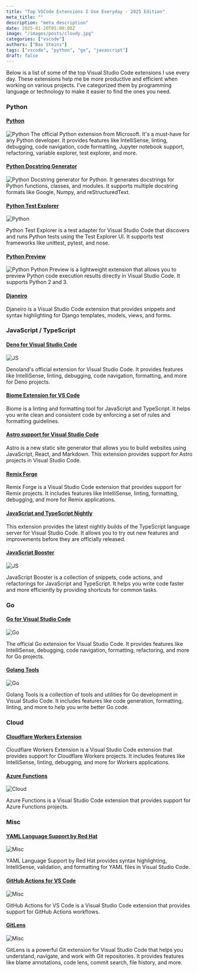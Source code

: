 ```yaml
---
title: "Top VSCode Extensions I Use Everyday - 2025 Edition"
meta_title: ""
description: "meta description"
date: 2025-01-20T05:00:00Z
image: "/images/posts/cloudy.jpg"
categories: ["vscode"]
authors: ["Bas Steins"]
tags: ["vscode", "python", "go", "javascript"]
draft: false
---
```


Below is a list of some of the top Visual Studio Code extensions I use every day. These extensions help me be more productive and efficient when working on various projects. I've categorized them by programming language or technology to make it easier to find the ones you need.

### Python

#### [Python](https://marketplace.visualstudio.com/items?itemName=ms-python.python)
![Python](/images/posts/vscode-extensions/python-1.gif)
The official Python extension from Microsoft. It's a must-have for any Python developer. It provides features like IntelliSense, linting, debugging, code navigation, code formatting, Jupyter notebook support, refactoring, variable explorer, test explorer, and more.

#### [Python Docstring Generator](https://marketplace.visualstudio.com/items?itemName=njpwerner.autodocstring)
![Python](/images/posts/vscode-extensions/python-2.gif)
Docstring generator for Python. It generates docstrings for Python functions, classes, and modules. It supports multiple docstring formats like Google, Numpy, and reStructuredText.

#### [Python Test Explorer](https://marketplace.visualstudio.com/items?itemName=LittleFoxTeam.vscode-python-test-adapter)
![Python](/images/posts/vscode-extensions/python-3.png)

Python Test Explorer is a test adapter for Visual Studio Code that discovers and runs Python tests using the Test Explorer UI. It supports test frameworks like unittest, pytest, and nose.

#### [Python Preview](https://marketplace.visualstudio.com/items?itemName=dongli.python-preview)
![Python](/images/posts/vscode-extensions/python-4.gif)
Python Preview is a lightweight extension that allows you to preview Python code execution results directly in Visual Studio Code. It supports Python 2 and 3.

#### [Djaneiro](https://marketplace.visualstudio.com/items?itemName=thebarkman.vscode-djaneiro)

Djaneiro is a Visual Studio Code extension that provides snippets and syntax highlighting for Django templates, models, views, and forms.



### JavaScript / TypeScript

#### [Deno for Visual Studio Code](https://marketplace.visualstudio.com/items?itemName=denoland.vscode-deno)
![JS](/images/posts/vscode-extensions/js-1.gif)

Denoland's official extension for Visual Studio Code. It provides features like IntelliSense, linting, debugging, code navigation, formatting, and more for Deno projects.

#### [Biome Extension for VS Code](https://marketplace.visualstudio.com/items?itemName=biomejs.biome)

Biome is a linting and formatting tool for JavaScript and TypeScript. It helps you write clean and consistent code by enforcing a set of rules and formatting guidelines.

#### [Astro support for Visual Studio Code](https://marketplace.visualstudio.com/items?itemName=astro-build.astro-vscode)

Astro is a new static site generator that allows you to build websites using JavaScript, React, and Markdown. This extension provides support for Astro projects in Visual Studio Code.

#### [Remix Forge](https://marketplace.visualstudio.com/items?itemName=CodeForge.remix-forge)

Remix Forge is a Visual Studio Code extension that provides support for Remix projects. It includes features like IntelliSense, linting, formatting, debugging, and more for Remix applications.

#### [JavaScript and TypeScript Nightly](https://marketplace.visualstudio.com/items?itemName=ms-vscode.vscode-typescript-next)

This extension provides the latest nightly builds of the TypeScript language server for Visual Studio Code. It allows you to try out new features and improvements before they are officially released.

#### [JavaScript Booster](https://marketplace.visualstudio.com/items?itemName=sburg.vscode-javascript-booster)
![JS](/images/posts/vscode-extensions/js-2.gif)

JavaScript Booster is a collection of snippets, code actions, and refactorings for JavaScript and TypeScript. It helps you write code faster and more efficiently by providing shortcuts for common tasks.


### Go

#### [Go for Visual Studio Code](https://marketplace.visualstudio.com/items?itemName=golang.Go)
![Go](/images/posts/vscode-extensions/go-1.gif)

The official Go extension for Visual Studio Code. It provides features like IntelliSense, debugging, code navigation, formatting, refactoring, and more for Go projects.

#### [Golang Tools](https://marketplace.visualstudio.com/items?itemName=NeonXP.gotools)
![Go](/images/posts/vscode-extensions/go-2.gif)

Golang Tools is a collection of tools and utilities for Go development in Visual Studio Code. It includes features like code generation, formatting, linting, and more to help you write better Go code.

### Cloud

#### [Cloudflare Workers Extension](https://marketplace.visualstudio.com/items?itemName=cloudflare.cloudflare-workers-bindings-extension)

Cloudflare Workers Extension is a Visual Studio Code extension that provides support for Cloudflare Workers projects. It includes features like IntelliSense, linting, debugging, and more for Workers applications.

#### [Azure Functions](https://marketplace.visualstudio.com/items?itemName=ms-azuretools.vscode-azurefunctions)
![Cloud](/images/posts/vscode-extensions/cloud-1.png)

Azure Functions is a Visual Studio Code extension that provides support for Azure Functions projects. 

### Misc

#### [YAML Language Support by Red Hat](https://marketplace.visualstudio.com/items?itemName=redhat.vscode-yaml)
![Misc](/images/posts/vscode-extensions/misc-1.gif)

YAML Language Support by Red Hat provides syntax highlighting, IntelliSense, validation, and formatting for YAML files in Visual Studio Code.

#### [GitHub Actions for VS Code](https://marketplace.visualstudio.com/items?itemName=GitHub.vscode-github-actions)
![Misc](/images/posts/vscode-extensions/misc-2.png)

GitHub Actions for VS Code is a Visual Studio Code extension that provides support for GitHub Actions workflows.


#### [GitLens](https://marketplace.visualstudio.com/items?itemName=eamodio.gitlens)
![Misc](/images/posts/vscode-extensions/misc-3.gif)

GitLens is a powerful Git extension for Visual Studio Code that helps you understand, navigate, and work with Git repositories. It provides features like blame annotations, code lens, commit search, file history, and more.

